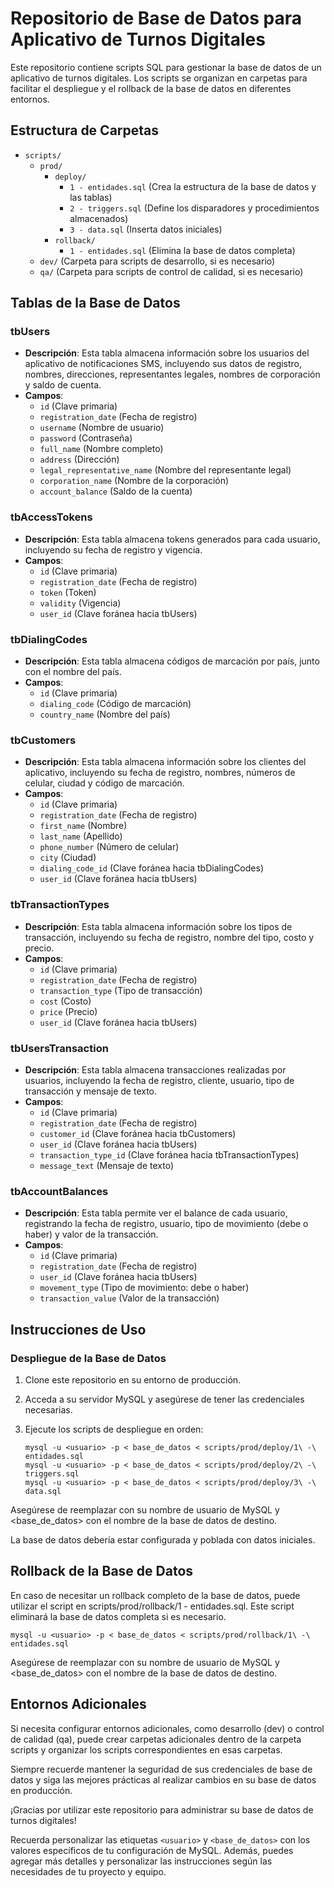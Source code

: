 # Repositorio de Base de Datos para Aplicativo de Turnos Digitales

Este repositorio contiene scripts SQL para gestionar la base de datos de un aplicativo de turnos digitales. Los scripts se organizan en carpetas para facilitar el despliegue y el rollback de la base de datos en diferentes entornos.

## Estructura de Carpetas

- `scripts/`
  - `prod/`
    - `deploy/`
      - `1 - entidades.sql` (Crea la estructura de la base de datos y las tablas)
      - `2 - triggers.sql` (Define los disparadores y procedimientos almacenados)
      - `3 - data.sql` (Inserta datos iniciales)
    - `rollback/`
      - `1 - entidades.sql` (Elimina la base de datos completa)
  - `dev/` (Carpeta para scripts de desarrollo, si es necesario)
  - `qa/` (Carpeta para scripts de control de calidad, si es necesario)

## Tablas de la Base de Datos

### tbUsers

- **Descripción**: Esta tabla almacena información sobre los usuarios del aplicativo de notificaciones SMS, incluyendo sus datos de registro, nombres, direcciones, representantes legales, nombres de corporación y saldo de cuenta.
- **Campos**:
  - `id` (Clave primaria)
  - `registration_date` (Fecha de registro)
  - `username` (Nombre de usuario)
  - `password` (Contraseña)
  - `full_name` (Nombre completo)
  - `address` (Dirección)
  - `legal_representative_name` (Nombre del representante legal)
  - `corporation_name` (Nombre de la corporación)
  - `account_balance` (Saldo de la cuenta)

### tbAccessTokens

- **Descripción**: Esta tabla almacena tokens generados para cada usuario, incluyendo su fecha de registro y vigencia.
- **Campos**:
  - `id` (Clave primaria)
  - `registration_date` (Fecha de registro)
  - `token` (Token)
  - `validity` (Vigencia)
  - `user_id` (Clave foránea hacia tbUsers)

### tbDialingCodes

- **Descripción**: Esta tabla almacena códigos de marcación por país, junto con el nombre del país.
- **Campos**:
  - `id` (Clave primaria)
  - `dialing_code` (Código de marcación)
  - `country_name` (Nombre del país)

### tbCustomers

- **Descripción**: Esta tabla almacena información sobre los clientes del aplicativo, incluyendo su fecha de registro, nombres, números de celular, ciudad y código de marcación.
- **Campos**:
  - `id` (Clave primaria)
  - `registration_date` (Fecha de registro)
  - `first_name` (Nombre)
  - `last_name` (Apellido)
  - `phone_number` (Número de celular)
  - `city` (Ciudad)
  - `dialing_code_id` (Clave foránea hacia tbDialingCodes)
  - `user_id` (Clave foránea hacia tbUsers)

### tbTransactionTypes

- **Descripción**: Esta tabla almacena información sobre los tipos de transacción, incluyendo su fecha de registro, nombre del tipo, costo y precio.
- **Campos**:
  - `id` (Clave primaria)
  - `registration_date` (Fecha de registro)
  - `transaction_type` (Tipo de transacción)
  - `cost` (Costo)
  - `price` (Precio)
  - `user_id` (Clave foránea hacia tbUsers)

### tbUsersTransaction

- **Descripción**: Esta tabla almacena transacciones realizadas por usuarios, incluyendo la fecha de registro, cliente, usuario, tipo de transacción y mensaje de texto.
- **Campos**:
  - `id` (Clave primaria)
  - `registration_date` (Fecha de registro)
  - `customer_id` (Clave foránea hacia tbCustomers)
  - `user_id` (Clave foránea hacia tbUsers)
  - `transaction_type_id` (Clave foránea hacia tbTransactionTypes)
  - `message_text` (Mensaje de texto)

### tbAccountBalances

- **Descripción**: Esta tabla permite ver el balance de cada usuario, registrando la fecha de registro, usuario, tipo de movimiento (debe o haber) y valor de la transacción.
- **Campos**:
  - `id` (Clave primaria)
  - `registration_date` (Fecha de registro)
  - `user_id` (Clave foránea hacia tbUsers)
  - `movement_type` (Tipo de movimiento: debe o haber)
  - `transaction_value` (Valor de la transacción)

## Instrucciones de Uso

### Despliegue de la Base de Datos

1. Clone este repositorio en su entorno de producción.

2. Acceda a su servidor MySQL y asegúrese de tener las credenciales necesarias.

3. Ejecute los scripts de despliegue en orden:

   ```shell
   mysql -u <usuario> -p < base_de_datos < scripts/prod/deploy/1\ -\ entidades.sql
   mysql -u <usuario> -p < base_de_datos < scripts/prod/deploy/2\ -\ triggers.sql
   mysql -u <usuario> -p < base_de_datos < scripts/prod/deploy/3\ -\ data.sql
   ```

Asegúrese de reemplazar <usuario> con su nombre de usuario de MySQL y <base_de_datos> con el nombre de la base de datos de destino.

La base de datos debería estar configurada y poblada con datos iniciales.

## Rollback de la Base de Datos
En caso de necesitar un rollback completo de la base de datos, puede utilizar el script en scripts/prod/rollback/1 - entidades.sql. Este script eliminará la base de datos completa si es necesario.

```shell
mysql -u <usuario> -p < base_de_datos < scripts/prod/rollback/1\ -\ entidades.sql
```

Asegúrese de reemplazar <usuario> con su nombre de usuario de MySQL y <base_de_datos> con el nombre de la base de datos de destino.

## Entornos Adicionales

Si necesita configurar entornos adicionales, como desarrollo (dev) o control de calidad (qa), puede crear carpetas adicionales dentro de la carpeta scripts y organizar los scripts correspondientes en esas carpetas.

Siempre recuerde mantener la seguridad de sus credenciales de base de datos y siga las mejores prácticas al realizar cambios en su base de datos en producción.

¡Gracias por utilizar este repositorio para administrar su base de datos de turnos digitales!

Recuerda personalizar las etiquetas `<usuario>` y `<base_de_datos>` con los valores específicos de tu configuración de MySQL. Además, puedes agregar más detalles y personalizar las instrucciones según las necesidades de tu proyecto y equipo.
